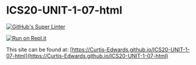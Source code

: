 # ICS20-UNIT-1-07-html

[![GitHub's Super Linter](https://github.com/Curtis-Edwards/ICS20-UNIT-1-07-html/workflows/GitHub's%20Super%20Linter/badge.svg)](https://github.com/Curtis-Edwards/ICS20-UNIT-1-07-html/actions)

[![Run on Repl.it](https://repl.it/badge/github/Curtis-Edwards/ICS20-UNIT-1-07-html)](https://repl.it/github/Curtis-Edwards/ICS20-UNIT-1-07-html)

This site can be found at: [https://Curtis-Edwards.github.io/ICS20-UNIT-1-07-html](https://Curtis-Edwards.github.io/ICS20-UNIT-1-07-html)
